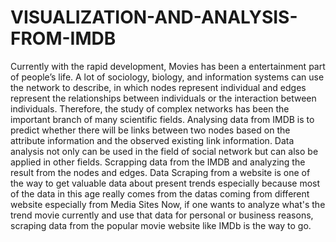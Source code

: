 # VISUALIZATION-AND-ANALYSIS-FROM-IMDB
Currently with the rapid development, Movies has been a entertainment part of people’s life. A lot of sociology, biology, and information systems can use the network to describe, in which nodes represent individual and edges represent the relationships between individuals or the interaction between individuals. Therefore, the study of complex networks has been the important branch of many scientific fields. Analysing data from IMDB  is to predict whether there will be links between two nodes based on the attribute information and the observed existing link information. Data analysis not only can be used in the field of social network but can also be applied in other fields. Scrapping data from the IMDB and analyzing the result from the nodes and edges. Data Scraping from a website is one of the way to get valuable data about present trends especially because most of the data in this age really comes from the datas coming from different website especially from Media Sites Now, if one wants to analyze what's the trend movie currently and use that data for personal or business reasons, scraping data from the popular movie website like IMDb is the way to go.
